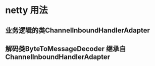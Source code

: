 # netty 用法

## 业务逻辑的类ChannelInboundHandlerAdapter  
## 解码类ByteToMessageDecoder 继承自 ChannelInboundHandlerAdapter  

